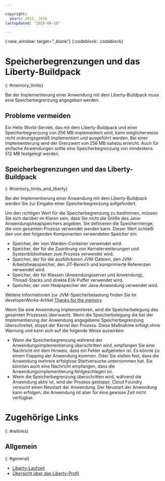 ```yaml
---

copyright:
  years: 2015, 2016
lastupdated: "2016-06-10"

---
```


{:new_window: target="_blank"}
{:codeblock: .codeblock}

# Speicherbegrenzungen und das Liberty-Buildpack
{: #memory_limits}

Bei der Implementierung einer Anwendung mit dem Liberty-Buildpack muss eine
Speicherbegrenzung angegeben werden.

## Probleme vermeiden

Ein Hello World-Servlet, das mit dem Liberty-Buildpack
und einer Speicherbegrenzung von 256 MB implementiert wird, kann möglicherweise nicht ordnungsgemäß
implementiert und ausgeführt werden. Bei einer Implementierung wird der Grenzwert von 256 MB nahezu
erreicht. Auch für einfache Anwendungen sollte eine Speicherbegrenzung von mindestens 512 MB
festgelegt werden.

## Speicherbegrenzungen und das Liberty-Buildpack
{: #memory_limits_and_liberty}


Bei der Implementierung einer
Anwendung mit dem Liberty-Buildpack werden Sie zur Eingabe einer Speicherbegrenzung
aufgefordert.

Um den richtigen Wert für die Speicherbegrenzung zu bestimmen, müssen Sie sich
darüber im Klaren sein, dass Sie nicht die Größe des Java-Anwendungsheapspeichers angeben. Sie definieren
die Speichermenge, die vom gesamten Prozess verwendet werden kann. Dieser Wert schließt den von den
folgenden Komponenten verwendeten Speicher ein:

* Speicher, der vom Warden-Container verwendet wird.
* Speicher, der für die Zuordnung von Kernelerweiterungen und Systembibliotheken zum Prozess verwendet wird.
* Speicher, der für die ausführbaren JVM-Dateien, den JVM-Arbeitsheapspeicher, den JIT-Bereich und komprimierte
Referenzen verwendet wird.
* Speicher, der für Klassen (Anwendungsserver und Anwendung), Thread-Stacks und direkte E/A-Puffer verwendet wird.
* Speicher, der vom Heapspeicher der Java-Anwendung verwendet wird.

Weitere Informationen zur JVM-Speicherbelastung finden Sie im developerWorks-Artikel [Thanks for the memory](http://www.ibm.com/developerworks/library/j-nativememory-linux/).

Wenn
Sie eine Anwendung implementieren, wird die Speicherbelegung des gesamten Prozesses
überwacht. Wenn die Speicherbelegung die bei der Implementierung der Anwendung angegebene Speicherbegrenzung
überschreitet, stoppt der Kernel den Prozess. Diese Maßnahme erfolgt ohne Warnung und kann sich auf die
folgende Weise auswirken:

* Wenn die Speicherbegrenzung während der Anwendungsimplementierung überschritten wird, empfangen Sie
eine Nachricht mit dem Hinweis, dass ein Fehler aufgetreten ist. Es könnte zu einem Flapping
der Anwendung kommen. Oder Sie stellen fest, dass die Anwendung mehrere erfolglose Startversuche
unternommen hat. Sie könnten auch eine Nachricht empfangen, dass die Anwendungsimplementierung
fehlgeschlagen ist.
* Wenn die Speicherbegrenzung überschritten wird, während die Anwendung aktiv ist, wird der Prozess
gestoppt. Cloud Foundry versucht einen Neustart der Anwendung. Der Neustart der Anwendung kann erfolgen, die Anwendung ist aber für eine gewisse Zeit nicht verfügbar.

# Zugehörige Links
{: #rellinks}
## Allgemein
{: #general}
* [Liberty-Laufzeit](index.html)
* [Übersicht über das Liberty-Profil](http://www-01.ibm.com/support/knowledgecenter/SSAW57_8.5.5/com.ibm.websphere.wlp.nd.doc/ae/cwlp_about.html)
